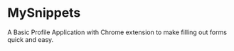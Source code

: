 # MySnippets
A Basic Profile Application with Chrome extension to make filling out forms quick and easy.
